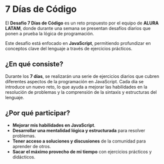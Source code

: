# 7 Días de Código

El **Desafío 7 Días de Código** es un reto propuesto por el equipo de **ALURA LATAM**, donde durante una semana se presentan desafíos diarios que ponen a prueba la lógica de programación.

Este desafío está enfocado en **JavaScript**, permitiendo profundizar en conceptos clave del lenguaje a través de ejercicios prácticos.

## ¿En qué consiste?

Durante los **7 días**, se realizarán una serie de ejercicios diarios que cubren diferentes aspectos de la programación en JavaScript. Cada día se introduce un nuevo reto, lo que ayuda a mejorar las habilidades en la resolución de problemas y la comprensión de la sintaxis y estructuras del lenguaje.

## ¿Por qué participar?

- **Mejorar mis habilidades en JavaScript**.
- **Desarrollar una mentalidad lógica y estructurada** para resolver problemas.
- **Tener acceso a soluciones y discusiones** de la comunidad para aprender de otros.
- **Sacar el máximo provecho de mi tiempo** con ejercicios prácticos y didácticos.


